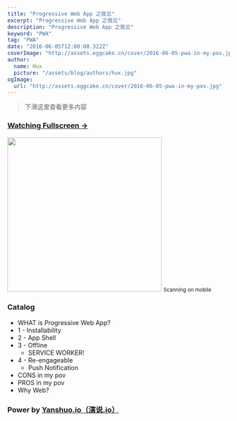 ```yaml
---
title: "Progressive Web App 之我见"
excerpt: "Progressive Web App 之我见"
description: "Progressive Web App 之我见"
keyword: "PWA"
tag: "PWA"
date: "2016-06-05T12:00:00.322Z"
coverImage: "http://assets.eggcake.cn/cover/2016-06-05-pwa-in-my-pov.jpg"
author:
  name: Hux
  picture: "/assets/blog/authors/hux.jpg"
ogImage:
  url: "http://assets.eggcake.cn/cover/2016-06-05-pwa-in-my-pov.jpg"
---
```


> 下滑这里查看更多内容

### [Watching Fullscreen →](https://huangxuan.me/pwa-in-my-pov/)

<div class="visible-md visible-lg">
    <img src="//huangxuan.me/pwa-in-my-pov/attach/qrcode.png" width="350" />
    <small class="img-hint">Scanning on mobile</small>
</div>

### Catalog

- WHAT is Progressive Web App?
- 1 - Installability
- 2 - App Shell
- 3 - Offline
  - SERVICE WORKER!
- 4 - Re-engageable
  - Push Notification
- CONS in my pov
- PROS in my pov
- Why Web?

### Power by [Yanshuo.io（演说.io）](https://yanshuo.io)
